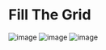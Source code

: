 # Fill The Grid #
![image](https://github.com/user-attachments/assets/6ee38997-11be-4a27-a282-0a3e51774baa)
![image](https://github.com/user-attachments/assets/94717a24-8dd4-479a-8789-42f741c96c7e)
![image](https://github.com/user-attachments/assets/13f886f3-bac0-4192-8c81-221d55f1f6c3)
